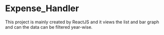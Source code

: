 # Expense_Handler
This project is mainly created by ReactJS and it views the list and bar graph and can the data can be filtered year-wise.

